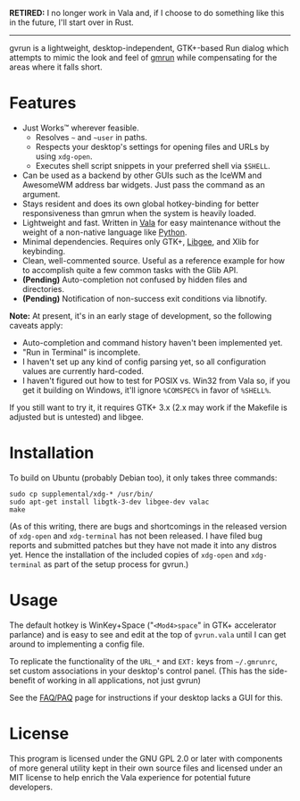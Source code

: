 **RETIRED:** I no longer work in Vala and, if I choose to do something like
this in the future, I'll start over in Rust.

---

gvrun is a lightweight, desktop-independent, GTK+-based Run dialog which attempts to mimic the look and feel of [gmrun](http://sourceforge.net/projects/gmrun/) while compensating for the areas where it falls short.

# Features

 * Just Works™ wherever feasible.
   * Resolves `~` and `~user` in paths.
   * Respects your desktop's settings for opening files and URLs by using `xdg-open`.
   * Executes shell script snippets in your preferred shell via `$SHELL`.
 * Can be used as a backend by other GUIs such as the IceWM and AwesomeWM address bar widgets. Just pass the command as an argument.
 * Stays resident and does its own global hotkey-binding for better responsiveness than gmrun when the system is heavily loaded.
 * Lightweight and fast. Written in [Vala](https://live.gnome.org/Vala) for easy maintenance without the weight of a non-native language like [Python](http://www.python.org/).
 * Minimal dependencies. Requires only GTK+, [Libgee](https://live.gnome.org/Libgee), and Xlib for keybinding.
 * Clean, well-commented source. Useful as a reference example for how to accomplish quite a few common tasks with the Glib API.
 * **(Pending)** Auto-completion not confused by hidden files and directories.
 * **(Pending)** Notification of non-success exit conditions via libnotify.

**Note:** At present, it's in an early stage of development, so the following caveats apply:

 * Auto-completion and command history haven't been implemented yet.
 * "Run in Terminal" is incomplete.
 * I haven't set up any kind of config parsing yet, so all configuration values are currently hard-coded.
 * I haven't figured out how to test for POSIX vs. Win32 from Vala so, if you get it building on Windows, it'll ignore `%COMSPEC%` in favor of `%SHELL%`.

If you still want to try it, it requires GTK+ 3.x (2.x may work if the Makefile is adjusted but is untested) and libgee.

# Installation

To build on Ubuntu (probably Debian too), it only takes three commands:

    sudo cp supplemental/xdg-* /usr/bin/
    sudo apt-get install libgtk-3-dev libgee-dev valac
    make

(As of this writing, there are bugs and shortcomings in the released version of `xdg-open` and `xdg-terminal` has not been released. I have filed bug reports and submitted patches but they have not made it into any distros yet. Hence the installation of the included copies of `xdg-open` and `xdg-terminal` as part of the setup process for gvrun.)

# Usage

The default hotkey is WinKey+Space ("`<Mod4>space`" in GTK+ accelerator parlance) and is easy to see and edit at the top of `gvrun.vala` until I can get around to implementing a config file.

To replicate the functionality of the `URL_*` and `EXT:` keys from `~/.gmrunrc`, set custom associations in your desktop's control panel. (This has the side-benefit of working in all applications, not just gvrun)

See the [FAQ/PAQ](https://github.com/ssokolow/gvrun/wiki/Potentially-Asked-Questions) page for instructions if your desktop lacks a GUI for this.

# License

This program is licensed under the GNU GPL 2.0 or later with components of more general utility kept in their own source files and licensed under an MIT license to help enrich the Vala experience for potential future developers.
